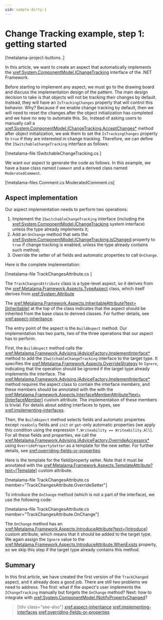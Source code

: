 ```yaml
---
uid: sample-dirty-1
---
```


# Change Tracking example, step 1: getting started

[!metalama-project-buttons .]

In this article, we want to create an aspect that automatically implements the <xref:System.ComponentModel.IChangeTracking> interface of the .NET Framework.

Before starting to implement any aspect, we must go to the drawing board and discuss the implementation design of the pattern. The main design decision to take is that objects will not be tracking their changes by default. Instead, they will have an `IsTrackingChanges` property that will control this behavior. Why? Because if we enable change tracking by default, then we will need to reset the changes after the object initialization has completed and we have no way to automate this. So, instead of asking users to manually call a <xref:System.ComponentModel.IChangeTracking.AcceptChanges*>  method after object initialization, we ask them to set the `IsTrackingChanges` property to `true` if they are interested in change tracking. Therefore, we can define the `ISwitchableChangeTracking` interface as follows:

[!metalama-file ISwitchableChangeTracking.cs ]

We want our aspect to generate the code as follows. In this example, we have a base class named `Comment` and a derived class named `ModeratedComment`.

[!metalama-files Comment.cs ModeratedComment.cs]


## Aspect implementation

Our aspect implementation needs to perform two operations:

1. Implement the `ISwitchableChangeTracking` interface (including the <xref:System.ComponentModel.IChangeTracking> system interface) unless the type already implements it;
2. Add an `OnChange` method that sets the <xref:System.ComponentModel.IChangeTracking.IsChanged>  property to `true` if change tracking is enabled, unless the type already contains such method;
3. Override the setter of all fields and automatic properties to call `OnChange`.

Here is the complete implementation:

[!metalama-file TrackChangesAttribute.cs ]

The `TrackChangesAttribute` class is a type-level aspect, so it derives from the <xref:Metalama.Framework.Aspects.TypeAspect> class, which itself derives from <xref:System.Attribute>

The <xref:Metalama.Framework.Aspects.InheritableAttribute?text=[Inheritable]> at the top of the class indicates that the aspect should be inherited from the base class to derived classes. For further details, see <xref:aspect-inheritance>.

The entry point of the aspect is the `BuildAspect` method. Our implementation has two parts, two of the three operations that our aspect has to perform.

First, the `BuildAspect` method calls the <xref:Metalama.Framework.Advising.IAdviceFactory.ImplementInterface*> method to add the `ISwitchableChangeTracking` interface to the target type. It specifies the <xref:Metalama.Framework.Aspects.OverrideStrategy> to `Ignore`, indicating that the operation should be ignored if the target type already implements the interface. The <xref:Metalama.Framework.Advising.IAdviceFactory.ImplementInterface*> method requires the aspect class to contain the interface members, and these members should be annotated with the with the <xref:Metalama.Framework.Aspects.InterfaceMemberAttribute?text=[InterfaceMember]> custom attribute. The implementation of these members is trivial. For details about adding interfaces to types, see <xref:implementing-interfaces>.

Then, the `BuildAspect` method selects fields and automatic properties except `readonly` fields and `init` or `get`-only automatic properties (we apply this condition using the expression `f.Writeability == Writeability.All`). For all these fields and properties, we call the <xref:Metalama.Framework.Advising.IAdviceFactory.OverrideAccessors*> using `OverridePropertySetter` as a template for the new setter. For further details, see <xref:overriding-fields-or-properties>.

Here is the template for the field/property setter. Note that it must be annotated with the  <xref:Metalama.Framework.Aspects.TemplateAttribute?text=[Template]> custom attribute.

[!metalama-file TrackChangesAttribute.cs member="TrackChangesAttribute.OverrideSetter"]

To introduce the `OnChange` method (which is not a part of the interface), we use the following code:

[!metalama-file TrackChangesAttribute.cs member="TrackChangesAttribute.OnChange"]

 The `OnChange` method has an <xref:Metalama.Framework.Aspects.IntroduceAttribute?text=[Introduce]> custom attribute, which means that it should be added to the target type. We again assign the `Ignore` value to the <xref:Metalama.Framework.Aspects.IntroduceAttribute.WhenExists> property, so we skip this step if the target type already contains this method.

## Summary

In this first article, we have created the first version of the `TrackChanged` aspect, and it already does a good job. There are still two problems we need to address. The first: what if the aspect's user implements the `IChangeTracking` manually but forgets the `OnChange` method? Next: how to integrate with <xref:System.ComponentModel.INotifyPropertyChanged>?

> [!div class="see-also"]
> <xref:aspect-inheritance>
> <xref:implementing-interfaces>
> <xref:overriding-fields-or-properties>

